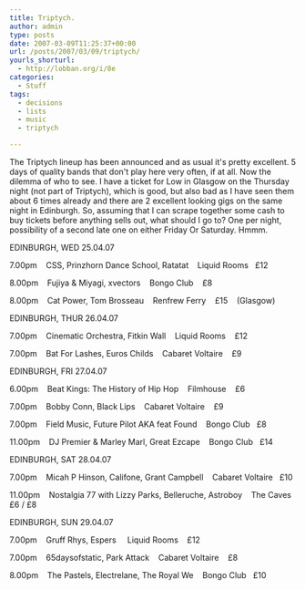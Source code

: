 ```yaml
---
title: Triptych.
author: admin
type: posts
date: 2007-03-09T11:25:37+00:00
url: /posts/2007/03/09/triptych/
yourls_shorturl:
  - http://lobban.org/i/8e
categories:
  - Stuff
tags:
  - decisions
  - lists
  - music
  - triptych

---
```

The Triptych lineup has been announced and as usual it's pretty excellent. 5 days of quality bands that don't play here very often, if at all. Now the dilemma of who to see. I have a ticket for Low in Glasgow on the Thursday night (not part of Triptych), which is good, but also bad as I have seen them about 6 times already and there are 2 excellent looking gigs on the same night in Edinburgh. So, assuming that I can scrape together some cash to buy tickets before anything sells out, what should I go to? One per night, possibility of a second late one on either Friday Or Saturday. Hmmm.

EDINBURGH, WED 25.04.07

7.00pm&#160;&#160;&#160; CSS, Prinzhorn Dance School, Ratatat&#160;&#160;&#160; Liquid Rooms&#160;&#160; £12

8.00pm&#160;&#160;&#160; Fujiya & Miyagi, xvectors&#160;&#160;&#160; Bongo Club&#160;&#160;&#160; £8

8.00pm&#160;&#160;&#160; Cat Power, Tom Brosseau&#160;&#160;&#160; Renfrew Ferry&#160;&#160;&#160; £15&#160;&#160;&#160; (Glasgow)

EDINBURGH, THUR 26.04.07

7.00pm&#160;&#160;&#160; Cinematic Orchestra, Fitkin Wall&#160;&#160;&#160; Liquid Rooms&#160;&#160;&#160; £12

7.00pm&#160;&#160;&#160; Bat For Lashes, Euros Childs&#160;&#160;&#160; Cabaret Voltaire&#160;&#160;&#160; £9

EDINBURGH, FRI 27.04.07

6.00pm&#160;&#160;&#160; Beat Kings: The History of Hip Hop&#160;&#160;&#160; Filmhouse&#160;&#160;&#160; £6

7.00pm&#160;&#160;&#160; Bobby Conn, Black Lips&#160;&#160;&#160; Cabaret Voltaire&#160;&#160;&#160; £9

7.00pm&#160;&#160;&#160; Field Music, Future Pilot AKA feat Found&#160;&#160;&#160; Bongo Club&#160;&#160; £8

11.00pm&#160;&#160;&#160; DJ Premier & Marley Marl, Great Ezcape&#160;&#160;&#160; Bongo Club&#160;&#160; £14

EDINBURGH, SAT 28.04.07

7.00pm&#160;&#160;&#160; Micah P Hinson, Califone, Grant Campbell&#160;&#160;&#160; Cabaret Voltaire&#160;&#160; £10

11.00pm&#160;&#160;&#160; Nostalgia 77 with Lizzy Parks, Belleruche, Astroboy&#160;&#160;&#160; The Caves&#160;&#160; £6 / £8

EDINBURGH, SUN 29.04.07

7.00pm&#160;&#160;&#160; Gruff Rhys, Espers &#160;&#160;&#160; Liquid Rooms&#160;&#160;&#160; £12

7.00pm&#160;&#160;&#160; 65daysofstatic, Park Attack&#160;&#160;&#160; Cabaret Voltaire&#160;&#160;&#160; £8

8.00pm&#160;&#160;&#160; The Pastels, Electrelane, The Royal We&#160;&#160;&#160; Bongo Club&#160;&#160; £10